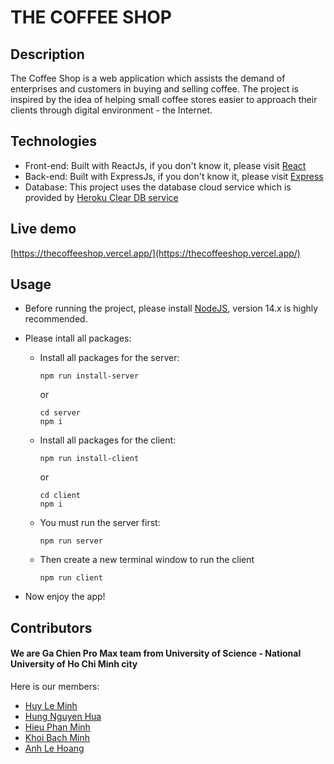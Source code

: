 # THE COFFEE SHOP

## Description
The Coffee Shop is a web application which assists the demand of enterprises and customers in buying and selling coffee. The project is inspired by the idea of helping small coffee stores easier to approach their clients through digital environment - the Internet.

## Technologies
* Front-end: Built with ReactJs, if you don't know it, please visit [React](https://reactjs.org/)
* Back-end: Built with ExpressJs, if you don't know it, please visit [Express](https://expressjs.com/)
* Database: This project uses the database cloud service which is provided by [Heroku Clear DB service](https://elements.heroku.com/addons/cleardb)

## Live demo
[https://thecoffeeshop.vercel.app/](https://thecoffeeshop.vercel.app/)

## Usage
* Before running the project, please install [NodeJS](https://nodejs.org/en/), version 14.x is highly recommended.

* Please intall all packages:

    * Install all packages for the server:
        ```
        npm run install-server
        ```
        or
        ```
        cd server
        npm i
        ```
    * Install all packages for the client:

        ```
        npm run install-client
        ```
        or
        ```
        cd client
        npm i
        ```

    *  You must run the server first:
        ```
        npm run server
        ```
    *  Then create a new terminal window to run the client
        ```
        npm run client
        ```
* Now enjoy the app!

## Contributors
#### We are Ga Chien Pro Max team from University of Science - National University of Ho Chi Minh city
Here is our members:
* [Huy Le Minh](https://github.com/huyleminh)
* [Hung Nguyen Hua](https://github.com/huahungnguyen121)
* [Hieu Phan Minh](https://github.com/binhhieutu)
* [Khoi Bach Minh](https://github.com/khoicrtp)
* [Anh Le Hoang](https://github.com/anhle199)
